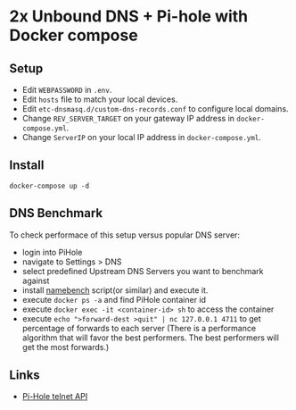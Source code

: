 # 2x Unbound DNS + Pi-hole with Docker compose

## Setup

* Edit `WEBPASSWORD` in `.env`.
* Edit `hosts` file to match your local devices.
* Edit `etc-dnsmasq.d/custom-dns-records.conf` to configure local domains.
* Change `REV_SERVER_TARGET` on your gateway IP address in `docker-compose.yml`.
* Change `ServerIP` on your local IP address in `docker-compose.yml`.

## Install

```
docker-compose up -d
```

## DNS Benchmark

To check performace of this setup versus popular DNS server:

* login into PiHole
* navigate to Settings > DNS
* select predefined Upstream DNS Servers you want to benchmark against
* install [namebench](https://github.com/catap/namebench) script(or similar)
and execute it.
* execute `docker ps -a` and find PiHole container id
* execute `docker exec -it <container-id> sh` to access the container
* execute `echo ">forward-dest >quit" | nc 127.0.0.1 4711` to get percentage
of forwards to each server (There is a performance algorithm that will favor
the best performers. The best performers will get the most forwards.)

## Links

* [Pi-Hole telnet API](https://docs.pi-hole.net/ftldns/telnet-api/)